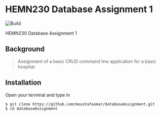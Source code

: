 # HEMN230 Database Assignment 1

![Build](https://github.com/moustafaomar/databaseAssignment/workflows/Build/badge.svg)

HEMN230 Database Assignment 1

## Background

> Assignment of a basic CRUD command line application for a basic hospital.

## Installation

Open your terminal and type in

```sh
$ git clone https://github.com/moustafaomar/databaseAssignment.git
$ cd databaseAssignment
```